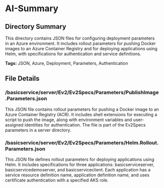 # AI-Summary
## Directory Summary
This directory contains JSON files for configuring deployment parameters in an Azure environment. It includes rollout parameters for pushing Docker images to an Azure Container Registry and for deploying applications using Helm, with specifications for authentication and service definitions.

**Tags:** JSON, Azure, Deployment, Parameters, Authentication

## File Details
    
### /basicservice/server/Ev2/Ev2Specs/Parameters/PublishImage.Parameters.json
This JSON file contains rollout parameters for pushing a Docker image to an Azure Container Registry (ACR). It includes shell extensions for executing a script to push the image, along with environment variables and user-assigned identities for authentication. The file is part of the Ev2Specs parameters in a server directory.

### /basicservice/server/Ev2/Ev2Specs/Parameters/Helm.Rollout.Parameters.json
This JSON file defines rollout parameters for deploying applications using Helm. It includes specifications for three applications: basicserviceserver, basicservicedemoserver, and basicserviceclient. Each application has a service resource definition name, application definition name, and uses certificate authentication with a specified AKS role.
